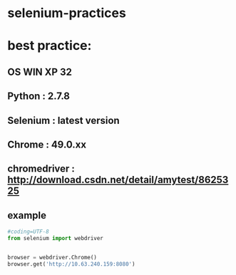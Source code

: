 # selenium-practices

# best practice:

 ##  OS WIN XP 32
 
 ##  Python : 2.7.8
 
 ##  Selenium : latest version
 
 ##  Chrome : 49.0.xx
 
 ##  chromedriver : http://download.csdn.net/detail/amytest/8625325
 
 
 ##  example
 
 ```python
#coding=UTF-8
from selenium import webdriver


browser = webdriver.Chrome()
browser.get('http://10.63.240.159:8080')
```
